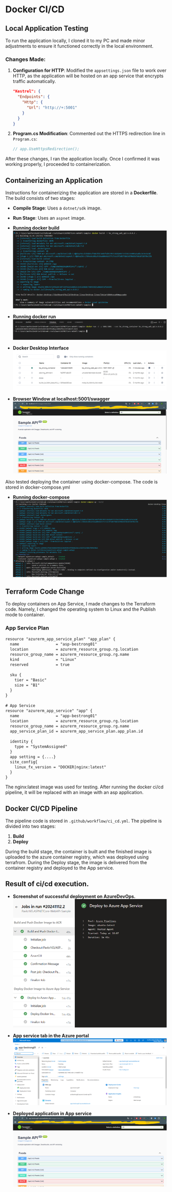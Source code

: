 # Docker CI/CD

## Local Application Testing

To run the application locally, I cloned it to my PC and made minor adjustments to ensure it functioned correctly in the local environment.

### Changes Made:
1. **Configuration for HTTP**: Modified the `appsettings.json` file to work over HTTP, as the application will be hosted on an app service that encrypts traffic automatically.

    ```json
    "Kestrel": {
      "Endpoints": {
        "Http": {
          "Url": "http://+:5001"
        }
      }
    }
    ```

2. **Program.cs Modification**: Commented out the HTTPS redirection line in `Program.cs`:

    ```csharp
    // app.UseHttpsRedirection();
    ```

After these changes, I ran the application locally. Once I confirmed it was working properly, I proceeded to containerization.


## Containerizing an Application

Instructions for containerizing the application are stored in a **Dockerfile**. The build consists of two stages:
- **Compile Stage**: Uses a `dotnet/sdk` image.
- **Run Stage**: Uses an `aspnet` image.

- **Running docker build**  
  ![Screen 1](./screen/localdockerbuild.png)

- **Running docker run**  
  ![Screen 2](./screen/localdockerrun.png)

- **Docker Desktop Interface**  
  ![Screen 3](./screen/dockerdesctop.png)

- **Browser Window at localhost:5001/swagger**  
  ![Screen 4](./screen/localhost.png)

Also tested deploying the container using docker-compose. The code is stored in docker-compose.yml

- **Running docker-compose**
   ![Screen 4](./screen/dockercompose.png)

## Terraform Code Change

To deploy containers on App Service, I made changes to the Terraform code. Namely, I changed the operating system to Linux and the Publish mode to container.

### App Service Plan
```hcl
resource "azurerm_app_service_plan" "app_plan" {
  name                = "asp-bestrong01"
  location            = azurerm_resource_group.rg.location
  resource_group_name = azurerm_resource_group.rg.name
  kind                = "Linux"
  reserved            = true

  sku {
    tier = "Basic"
    size = "B1"
  }
}

# App Service
resource "azurerm_app_service" "app" {
  name                = "app-bestrong01"
  location            = azurerm_resource_group.rg.location
  resource_group_name = azurerm_resource_group.rg.name
  app_service_plan_id = azurerm_app_service_plan.app_plan.id

  identity {
    type = "SystemAssigned"
  }
  app setting = {....}
  site_config{
    linux_fx_version = "DOCKER|nginx:latest"
  }
}
```

The nginx:latest image was used for testing. After running the docker ci/cd pipeline, it will be replaced with an image with an asp application.

## Docker CI/CD Pipeline

The pipeline code is stored in `.github/workflow/ci_cd.yml`. The pipeline is divided into two stages:

1. **Build**
2. **Deploy**

During the build stage, the container is built and the finished image is uploaded to the azure container registry, which was deployed using terrafrom. During the Deploy stage, the image is delivered from the container registry and deployed to the App service.

## Result of ci/cd execution.

- **Screenshot of successful deployment on AzureDevOps.**
   ![Screen 5](./screen/succesfullrun.png)

- **App service tab in the Azure portal**
   ![Screen 6](./screen/appserviceportall.png)

- **Deployed application in App service**
  ![Screen 7](./screen/appserviceurl.png)
  
